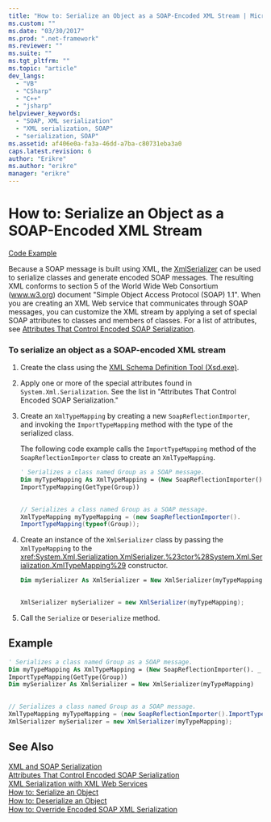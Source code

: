 ```yaml
---
title: "How to: Serialize an Object as a SOAP-Encoded XML Stream | Microsoft Docs"
ms.custom: ""
ms.date: "03/30/2017"
ms.prod: ".net-framework"
ms.reviewer: ""
ms.suite: ""
ms.tgt_pltfrm: ""
ms.topic: "article"
dev_langs: 
  - "VB"
  - "CSharp"
  - "C++"
  - "jsharp"
helpviewer_keywords: 
  - "SOAP, XML serialization"
  - "XML serialization, SOAP"
  - "serialization, SOAP"
ms.assetid: af406e0a-fa3a-46dd-a7ba-c80731eba3a0
caps.latest.revision: 6
author: "Erikre"
ms.author: "erikre"
manager: "erikre"
---
```

# How to: Serialize an Object as a SOAP-Encoded XML Stream
[Code Example](#cpconxmlserializationusingsoapprotocolanchor1)  
  
 Because a SOAP message is built using XML, the [XmlSerializer](https://msdn.microsoft.com/library/system.xml.serialization.xmlserializer.aspx) can be used to serialize classes and generate encoded SOAP messages. The resulting XML conforms to section 5 of the World Wide Web Consortium (www.w3.org) document "Simple Object Access Protocol (SOAP) 1.1". When you are creating an XML Web service that communicates through SOAP messages, you can customize the XML stream by applying a set of special SOAP attributes to classes and members of classes. For a list of attributes, see [Attributes That Control Encoded SOAP Serialization](../../../docs/framework/serialization/attributes-that-control-encoded-soap-serialization.md).  
  
### To serialize an object as a SOAP-encoded XML stream  
  
1.  Create the class using the [XML Schema Definition Tool (Xsd.exe)](../../../docs/framework/serialization/xml-schema-definition-tool-xsd-exe.md).  
  
2.  Apply one or more of the special attributes found in `System.Xml.Serialization`. See the list in "Attributes That Control Encoded SOAP Serialization."  
  
3.  Create an `XmlTypeMapping` by creating a new `SoapReflectionImporter`, and invoking the `ImportTypeMapping` method with the type of the serialized class.  
  
     The following code example calls the `ImportTypeMapping` method of the `SoapReflectionImporter` class to create an `XmlTypeMapping`.  
  
    ```vb  
    ' Serializes a class named Group as a SOAP message.  
    Dim myTypeMapping As XmlTypeMapping = (New SoapReflectionImporter(). _  
    ImportTypeMapping(GetType(Group))  
  
    ```  
  
    ```csharp  
    // Serializes a class named Group as a SOAP message.  
    XmlTypeMapping myTypeMapping = (new SoapReflectionImporter().  
    ImportTypeMapping(typeof(Group));  
    ```  
  
4.  Create an instance of the `XmlSerializer` class by passing the `XmlTypeMapping` to the <xref:System.Xml.Serialization.XmlSerializer.%23ctor%28System.Xml.Serialization.XmlTypeMapping%29> constructor.  
  
    ```vb  
    Dim mySerializer As XmlSerializer = New XmlSerializer(myTypeMapping)  
  
    ```  
  
    ```csharp  
    XmlSerializer mySerializer = new XmlSerializer(myTypeMapping);  
    ```  
  
5.  Call the `Serialize` or `Deserialize` method.  
  
## Example  
  
```vb  
' Serializes a class named Group as a SOAP message.  
Dim myTypeMapping As XmlTypeMapping = (New SoapReflectionImporter(). _  
ImportTypeMapping(GetType(Group))  
Dim mySerializer As XmlSerializer = New XmlSerializer(myTypeMapping)  
  
```  
  
```csharp  
// Serializes a class named Group as a SOAP message.  
XmlTypeMapping myTypeMapping = (new SoapReflectionImporter().ImportTypeMapping(typeof(Group));  
XmlSerializer mySerializer = new XmlSerializer(myTypeMapping);  
```  
  
## See Also  
 [XML and SOAP Serialization](../../../docs/framework/serialization/xml-and-soap-serialization.md)   
 [Attributes That Control Encoded SOAP Serialization](../../../docs/framework/serialization/attributes-that-control-encoded-soap-serialization.md)   
 [XML Serialization with XML Web Services](../../../docs/framework/serialization/xml-serialization-with-xml-web-services.md)   
 [How to: Serialize an Object](../../../docs/framework/serialization/how-to-serialize-an-object.md)   
 [How to: Deserialize an Object](../../../docs/framework/serialization/how-to-deserialize-an-object.md)   
 [How to: Override Encoded SOAP XML Serialization](../../../docs/framework/serialization/how-to-override-encoded-soap-xml-serialization.md)